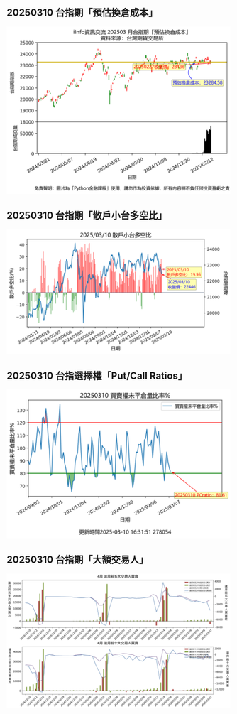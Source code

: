 ## 20250310 台指期「預估換倉成本」
![](images/txfcost.png)

## 20250310 台指期「散戶小台多空比」
![](images/bbiri.png)

## 20250310 台指選擇權「Put/Call Ratios」
![](images/pcratio.png)

## 20250310 台指期「大額交易人」
![](images/blocktrade.png)

